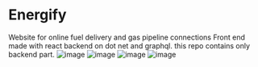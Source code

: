 # Energify
Website for online fuel delivery and gas pipeline connections
Front end made with react backend on dot net and graphql.
this repo contains only backend part.
![image](https://user-images.githubusercontent.com/68421722/195769435-474444d4-a2b0-41db-9b52-d950cb9df8da.png)
![image](https://user-images.githubusercontent.com/68421722/195769593-b4d56b34-a622-40fb-b6b4-5ac3f85f4fb2.png)
![image](https://user-images.githubusercontent.com/68421722/195769646-7be9285f-98e0-455a-bb05-8041d4c29734.png)
![image](https://user-images.githubusercontent.com/68421722/195769712-681f5b29-f637-4153-b51f-b1fb052a093e.png)
